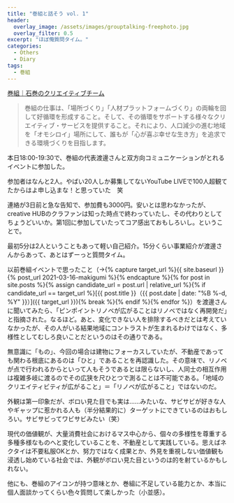 ```yaml
---
title: "巻組と話そう vol. 1"
header:
  overlay_image: /assets/images/grouptalking-freephoto.jpg
  overlay_filter: 0.5
excerpt: "ほぼ俺質問タイム。"
categories:
  - Others
  - Diary
tags:
  - 巻組
---
```


[巻組｜石巻のクリエイティブチーム](https://makigumi.org/)

>巻組の仕事は、「場所づくり」「人材プラットフォームづくり」の両輪を回して好循環を形成すること。そして、その循環をサポートする様々なクリエイティブ・サービスを提供すること。それにより、人口減少の進む地域を「オモシロイ」場所にして、誰もが「心が喜ぶ幸せな生き方」を追求できる環境づくりを目指します。

本日18:00-19:30で、巻組の代表渡邊さんと双方向コミュニケーションがとれるイベントに参加した。

参加者はなんと2人。やばい20人しか募集してないYouTube LIVEで100人超観てたからはよ申し込まな！と思っていた　笑

連絡が3日前と急な告知で、参加費も3000円。安いとは思わなかったが、creative HUBのクラファンは知った時点で終わっていたし、その代わりとしてちょうどいいか。第1回に参加していたってコア感出ておもしろいし。ということで。

最初5分は2人ということもあって軽い自己紹介。15分くらい事業紹介が渡邊さんからあって、あとはずーっと質問タイム。

以前巻組イベントで思ったこと（→{% capture target_url %}{{ site.baseurl }}{% post_url 2021-03-16-makigumi %}{% endcapture %}{% for post in site.posts %}{% assign candidate_url = post.url | relative_url %}{% if candidate_url == target_url %}[{{ post.title }}（{{ post.date | date: "%B %-d, %Y" }}）]({{ target_url }}){% break %}{% endif %}{% endfor %}）を渡邊さんに聞いてみたら、「ピンポイントリノベが広がることはリノベではなく再開発だ」と指摘された。なるほど。あと、変化できない人を排除するべきだとは考えていなかったが、その人がいる結果地域にコントラストが生まれるわけではなく、多様性としてむしろ良いことだというのはその通りである。

無意識に「もの」、今回の場合は建物にフォーカスしていたが、不動産であっても関わる根底にあるのは「ひと」であることを再認識した。その意味で、リノベが点で行われるからといって人もそうであるとは限らないし、人同士の相互作用は複雑多岐に渡るのでその広狭を尺ひとつで測ることは不可能である。「地域のクリエイティビティが広がること」＝「リノベが広がること」ではないのだ。

外観は第一印象だが、ボロい見た目でも実は……みたいな、サビサビが好きな人やギャップに惹かれる人も（半分結果的に）ターゲットにできているのはおもしろい。サビサビってワビサビみたい（笑）

現代の価値観が、大量消費社会におけるマス中心から、個々の多様性を尊重する多種多様なものへと変化していることを、不動産として実践している。思えばネクタイは不要私服OKとか、努力ではなく成果とか、外見を重視しない価値観も浸透し始めている社会では、外観がボロい見た目というのは的を射ているかもしれない。

他にも、巻組のアイコンが持つ意味とか、巻組に不足している能力とか、本当に個人面談かってくらい色々質問して楽しかった（小並感）。

